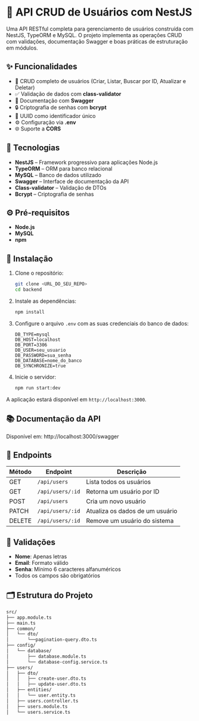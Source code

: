 # 🧠 API CRUD de Usuários com NestJS

Uma API RESTful completa para gerenciamento de usuários construída com NestJS, TypeORM e MySQL. O projeto implementa as operações CRUD com validações, documentação Swagger e boas práticas de estruturação em módulos.

## ✨ Funcionalidades

- 🔐 CRUD completo de usuários (Criar, Listar, Buscar por ID, Atualizar e Deletar)
- ✅ Validação de dados com **class-validator**
- 📝 Documentação com **Swagger**
- 🔒 Criptografia de senhas com **bcrypt**
- 🧩 UUID como identificador único
- ⚙️ Configuração via **.env**
- 🌐 Suporte a **CORS**

## 🚀 Tecnologias

- **NestJS** – Framework progressivo para aplicações Node.js
- **TypeORM** – ORM para banco relacional
- **MySQL** – Banco de dados utilizado
- **Swagger** – Interface de documentação da API
- **Class-validator** – Validação de DTOs
- **Bcrypt** – Criptografia de senhas

## ⚙️ Pré-requisitos

- **Node.js**
- **MySQL**
- **npm**

## 🧰 Instalação

1. Clone o repositório:

    ```bash
    git clone <URL_DO_SEU_REPO>
    cd backend
    ```

2. Instale as dependências:

    ```bash
    npm install
    ```

3. Configure o arquivo `.env` com as suas credenciais do banco de dados:

    ```env
    DB_TYPE=mysql
    DB_HOST=localhost
    DB_PORT=3306
    DB_USER=seu_usuario
    DB_PASSWORD=sua_senha
    DB_DATABASE=nome_do_banco
    DB_SYNCHRONIZE=true
    ```

4. Inicie o servidor:

    ```bash
    npm run start:dev
    ```

A aplicação estará disponível em `http://localhost:3000`.

## 📚 Documentação da API

Disponível em: http://localhost:3000/swagger


## 📡 Endpoints

| Método  | Endpoint              | Descrição                       |
| ------- | --------------------- | ------------------------------- |
| GET     | `/api/users`          | Lista todos os usuários         |
| GET     | `/api/users/:id`      | Retorna um usuário por ID       |
| POST    | `/api/users`          | Cria um novo usuário            |
| PATCH   | `/api/users/:id`      | Atualiza os dados de um usuário |
| DELETE  | `/api/users/:id`      | Remove um usuário do sistema    |

## 🧪 Validações

- **Nome**: Apenas letras
- **Email**: Formato válido
- **Senha**: Mínimo 6 caracteres alfanuméricos
- Todos os campos são obrigatórios

## 🗂️ Estrutura do Projeto

```bash
src/
├── app.module.ts
├── main.ts
├── common/
│   └── dto/
│       └──pagination-query.dto.ts
├── config/
│   └── database/
│       ├── database.module.ts
│       └── database-config.service.ts
├── users/
│   ├── dto/
│   │   ├── create-user.dto.ts
│   │   ├── update-user.dto.ts
│   ├── entities/
│   │   └── user.entity.ts
│   ├── users.controller.ts
│   ├── users.module.ts
│   └── users.service.ts
